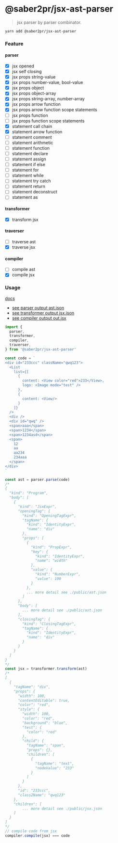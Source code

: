 # @saber2pr/jsx-ast-parser

> jsx parser by parser combinator.

```bash
yarn add @saber2pr/jsx-ast-parser
```

### Feature

#### parser

- [x] jsx opened
- [x] jsx self closing
- [x] jsx props string-value
- [x] jsx props number-value, bool-value
- [x] jsx props object
- [x] jsx props object-array
- [x] jsx props string-array, number-array
- [x] jsx props arrow function
- [x] jsx props arrow function scope statements
- [ ] jsx props function
- [ ] jsx props function scope statements
- [x] statement call chain
- [x] statement arrow function
- [ ] statement comment
- [ ] statement arithmetic
- [ ] statement function
- [ ] statement declare
- [ ] statement assign
- [ ] statement if else
- [ ] statement for
- [ ] statement while
- [ ] statement try catch
- [ ] statement return
- [ ] statement deconstruct
- [ ] statement as

#### transformer

- [x] transform jsx

#### traverser

- [ ] traverse ast
- [x] traverse jsx

#### compiler

- [ ] compile ast
- [x] compile jsx

### Usage

[docs](https://saber2pr.top/jsx-ast-parser/)

- [see parser output ast.json](./public/ast.json)
- [see transformer output jsx.json](./public/jsx.json)
- [see compiler output out.jsx](./public/out.jsx)

```ts
import {
  parser,
  transformer,
  compiler,
  traverser,
} from '@saber2pr/jsx-ast-parser'

const code = `
<div id="233ccc" className="qwq123">
  <List
    list={[
      {
        content: <View color="red">233</View>,
        logo: <Image mode="test" />
      },
      {
        content: <View/>
      }
    ]}
  />
  <div />
  <div id="qwq" />
  <span>aaa</span>
  <span>1234</span>
  <span>1234asd</span>
  <span>
    12
    aa
    aa234
    234aaa
  </span>
</div>
`

const ast = parser.parse(code)
/*
{
  "kind": "Program",
  "body": [
    {
      "kind": "JsxExpr",
      "openingTag": {
        "kind": "OpeningTagExpr",
        "tagName": {
          "kind": "IdentityExpr",
          "name": "div"
        },
        "props": [
          {
            "kind": "PropExpr",
            "key": {
              "kind": "IdentityExpr",
              "name": "width"
            },
            "value": {
              "kind": "NumberExpr",
              "value": 100
            }
          },
          ... more detail see ./public/ast.json
        ]
      },
      "body": [
        ... more detail see ./public/ast.json
      ],
      "closingTag": {
        "kind": "ClosingTagExpr",
        "tagName": {
          "kind": "IdentityExpr",
          "name": "div"
        }
      }
    }
  ]
}
*/
const jsx = transformer.transform(ast)
/*
[
  {
    "tagName": "div",
    "props": {
      "width": 100,
      "contentEditable": true,
      "color": "red",
      "style": {
        "width": 100,
        "color": "red",
        "background": "blue",
        "test": {
          "color": "red"
        },
        "child": {
          "tagName": "span",
          "props": {},
          "children": [
            {
              "tagName": "text",
              "nodeValue": "233"
            }
          ]
        }
      },
      "id": "233ccc",
      "class2Name": "qwq123"
    },
    "children": [
        ... more detail see ./public/jsx.json
    ]
  }
]
*/
// compile code from jsx
compiler.compile(jsx) === code
```

